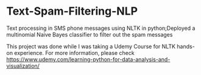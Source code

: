 # Text-Spam-Filtering-NLP
Text processing in SMS phone messages using NLTK in python;Deployed a multinomial Naive Bayes classifier to filter out the spam messages

This project was done while I was taking a Udemy Course for NLTK hands-on experience.
For more information, please check https://www.udemy.com/learning-python-for-data-analysis-and-visualization/
